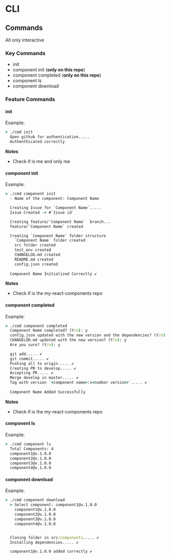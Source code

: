 # CLI


## Commands
All only interactive


### Key Commands
- init
- component init (**only on this repo**)
- component completed (**only on this repo**)
- component ls
- component download

### Feature Commands

#### init
Example: 
```cmd
> ./cmd init
  Open github for authentication.....
  Authenthicated correctly
```

**Notes**
- Check if is me and only me



#### component init

Example: 
```cmd
> ./cmd component init
  - Name of the component: Component Name

  Creating Issue for `Component Name`..... 
  Issue Created -> #`Issue id`

  Creating feature/`Component Name`  branch...
  feature/`Component Name` created

  Creating `Component Name` folder structure
    `Component Name` folder created
    src folder created
    test_env created
    CHANGELOG.md created
    README.md created
    config.json created
    
  Component Name Initialized Correctly ✔

```
**Notes**
- Check if is the my-react-components repo

#### component completed

Example: 
```cmd
> ./cmd component completed
  Component Name completed? (Y/n): y
  config.json updated with the new version and the dependencies? (Y/n): y
  CHANGELOD.md updated with the new version? (Y/n): y
  Are you sure? (Y/n): y

  git add..... ✔
  git commit..... ✔ 
  Pushing all to origin..... ✔
  Creating PR to develop..... ✔
  Accepting PR..... ✔
  Merge develop in master..... ✔
  Tag with version `<component name>:v<number version>`..... ✔
  
  Component Name Added Successfully

```

**Notes**
- Check if is the my-react-components repo


#### component ls

Example: 
```cmd
> ./cmd component ls
  Total Components: 4
  component1@v.1.0.0
  component2@v.1.0.0
  component3@v.1.0.0
  component4@v.1.0.0

```

#### component download

Example: 
```cmd
> ./cmd component download
  > Select component: component1@v.1.0.0
    component1@v.1.0.0
    component2@v.1.0.0
    component3@v.1.0.0
    component4@v.1.0.0


  Cloning folder in src/components..... ✔
  Installing dependencies..... ✔

  component1@v.1.0.0 added correctly ✔


```